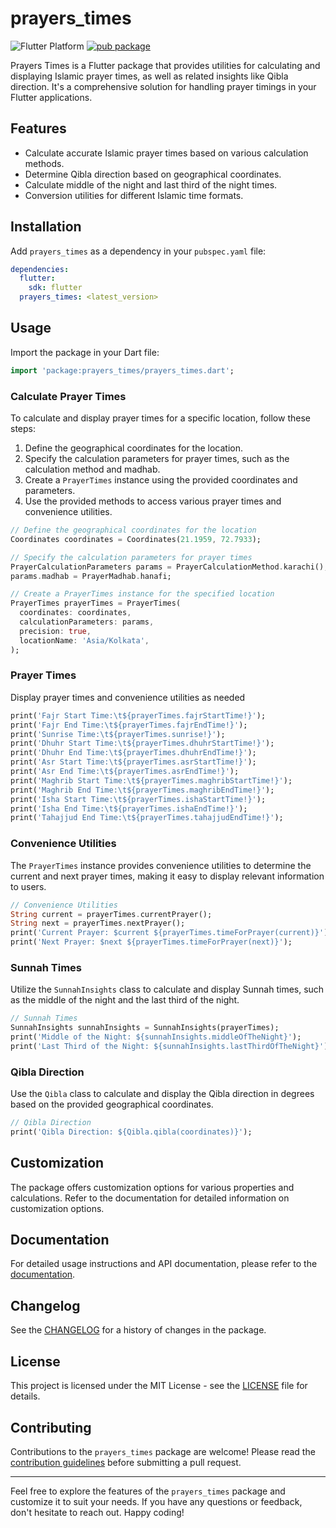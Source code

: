 # prayers_times

![Flutter Platform](https://img.shields.io/badge/platform-flutter-yellow)
[![pub package](https://img.shields.io/pub/v/prayers_times.svg)](https://pub.dev/packages/prayers_times)

Prayers Times is a Flutter package that provides utilities for calculating and displaying Islamic prayer times, as well as related insights like Qibla direction. It's a comprehensive solution for handling prayer timings in your Flutter applications.

## Features

- Calculate accurate Islamic prayer times based on various calculation methods.
- Determine Qibla direction based on geographical coordinates.
- Calculate middle of the night and last third of the night times.
- Conversion utilities for different Islamic time formats.

## Installation

Add `prayers_times` as a dependency in your `pubspec.yaml` file:

```yaml
dependencies:
  flutter:
    sdk: flutter
  prayers_times: <latest_version>
```

## Usage

Import the package in your Dart file:

```dart
import 'package:prayers_times/prayers_times.dart';
```

### Calculate Prayer Times
To calculate and display prayer times for a specific location, follow these steps:

1. Define the geographical coordinates for the location.
2. Specify the calculation parameters for prayer times, such as the calculation method and madhab.
3. Create a `PrayerTimes` instance using the provided coordinates and parameters.
4. Use the provided methods to access various prayer times and convenience utilities.

```dart
// Define the geographical coordinates for the location
Coordinates coordinates = Coordinates(21.1959, 72.7933);

// Specify the calculation parameters for prayer times
PrayerCalculationParameters params = PrayerCalculationMethod.karachi();
params.madhab = PrayerMadhab.hanafi;

// Create a PrayerTimes instance for the specified location
PrayerTimes prayerTimes = PrayerTimes(
  coordinates: coordinates,
  calculationParameters: params,
  precision: true,
  locationName: 'Asia/Kolkata',
);
```

### Prayer Times
Display prayer times and convenience utilities as needed

```dart
print('Fajr Start Time:\t${prayerTimes.fajrStartTime!}');
print('Fajr End Time:\t${prayerTimes.fajrEndTime!}');
print('Sunrise Time:\t${prayerTimes.sunrise!}');
print('Dhuhr Start Time:\t${prayerTimes.dhuhrStartTime!}');
print('Dhuhr End Time:\t${prayerTimes.dhuhrEndTime!}');
print('Asr Start Time:\t${prayerTimes.asrStartTime!}');
print('Asr End Time:\t${prayerTimes.asrEndTime!}');
print('Maghrib Start Time:\t${prayerTimes.maghribStartTime!}');
print('Maghrib End Time:\t${prayerTimes.maghribEndTime!}');
print('Isha Start Time:\t${prayerTimes.ishaStartTime!}');
print('Isha End Time:\t${prayerTimes.ishaEndTime!}');
print('Tahajjud End Time:\t${prayerTimes.tahajjudEndTime!}');
```

### Convenience Utilities
The `PrayerTimes` instance provides convenience utilities to determine the current and next prayer times, making it easy to display relevant information to users.

```dart
// Convenience Utilities
String current = prayerTimes.currentPrayer();
String next = prayerTimes.nextPrayer();
print('Current Prayer: $current ${prayerTimes.timeForPrayer(current)}');
print('Next Prayer: $next ${prayerTimes.timeForPrayer(next)}');
```

### Sunnah Times
Utilize the `SunnahInsights` class to calculate and display Sunnah times, such as the middle of the night and the last third of the night.

```dart
// Sunnah Times
SunnahInsights sunnahInsights = SunnahInsights(prayerTimes);
print('Middle of the Night: ${sunnahInsights.middleOfTheNight}');
print('Last Third of the Night: ${sunnahInsights.lastThirdOfTheNight}');
```

### Qibla Direction
Use the `Qibla` class to calculate and display the Qibla direction in degrees based on the provided geographical coordinates.

```dart
// Qibla Direction
print('Qibla Direction: ${Qibla.qibla(coordinates)}');
```

## Customization

The package offers customization options for various properties and calculations. Refer to the documentation for detailed information on customization options.

## Documentation

For detailed usage instructions and API documentation, please refer to the [documentation](https://your-package-docs-link-here).

## Changelog

See the [CHANGELOG](https://github.com/your-username/prayers_times/blob/main/CHANGELOG.md) for a history of changes in the package.

## License

This project is licensed under the MIT License - see the [LICENSE](https://github.com/your-username/prayers_times/blob/main/LICENSE) file for details.

## Contributing

Contributions to the `prayers_times` package are welcome! Please read the [contribution guidelines](CONTRIBUTING.md) before submitting a pull request.

---

Feel free to explore the features of the `prayers_times` package and customize it to suit your needs. If you have any questions or feedback, don't hesitate to reach out. Happy coding!
